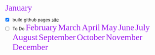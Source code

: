 <span style="color: #A020F0; font-family: 'Segoe Script' ;font-size: 2em"> January</span>
- [x] build github pages [site](https://github.com/tulika5/journal)
- [ ] To Do
<span style="color: #A020F0; font-family: 'Segoe Script' ;font-size: 2em"> February</span>
<span style="color: #A020F0; font-family: 'Segoe Script' ;font-size: 2em"> March</span>
<span style="color: #A020F0; font-family: 'Segoe Script' ;font-size: 2em"> April</span>
<span style="color: #A020F0; font-family: 'Segoe Script' ;font-size: 2em"> May</span>
<span style="color: #A020F0; font-family: 'Segoe Script' ;font-size: 2em"> June</span>
<span style="color: #A020F0; font-family: 'Segoe Script' ;font-size: 2em"> July</span>
<span style="color: #A020F0; font-family: 'Segoe Script' ;font-size: 2em"> August</span>
<span style="color: #A020F0; font-family: 'Segoe Script' ;font-size: 2em"> September</span>
<span style="color: #A020F0; font-family: 'Segoe Script' ;font-size: 2em"> October</span>
<span style="color: #A020F0; font-family: 'Segoe Script' ;font-size: 2em"> November</span>
<span style="color: #A020F0; font-family: 'Segoe Script' ;font-size: 2em"> December</span>
